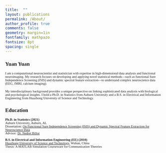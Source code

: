 ```yaml
---
title:  ""
layout: publications
permalink: /About/
author_profile: true
comments: false
geometry: margin=1in
fontfamily: mathpazo
fontsize: 8pt
spacing: single
---
```


<h2 style="font-family:Times New Roman; font-size:1.2em;">Yuan Yuan</h2>


<span style="font-family:Times New Roman; font-size:0.75em;"> I am a computational neuroscientist and statistician with expertise in high-dimensional data analysis and functional neuroimaging. My research focuses on developing and applying novel statistical methods—such as functional Sure Independence Screening (fSIS) and dynamic spectral feature extraction—to understand complex neuroscience data (EEG, fMRI, calcium imaging).</span>

<span style="font-family:Times New Roman; font-size:0.75em;"> My interdisciplinary background provides a unique perspective on linking sophisticated data analysis with biological and psychological insights. I hold a Ph.D. in Statistics from Auburn University and a B.S. in Electrical and Information Engineering from Huazhong University of Science and Technology. </span>


<h2 style="font-family:Times New Roman; font-size:1.2em;">Education</h2>

<div style="font-family:Times New Roman; font-size:0.75em;">
<strong>Ph.D. in Statistics (2021)</strong><br>
Auburn University, Auburn, AL<br>
Dissertation: <a href="https://etd.auburn.edu/handle/10415/8064">On Functional Sure Independence Screening (fSIS) and Dynamic Spectral Feature Extraction for Neuroscience Data</a><br>
Advisor: <a href="https://www.auburn.edu/cosam/climate_resilience/people/faculty/billor.htm">Dr. Nedret Billor</a>
</div>

<div style="font-family:Times New Roman; font-size:0.75em; margin-top: 1em;">
<strong>B.S. in Electrical and Information Engineering (EE) (2010)</strong><br>
<a href="https://english.hust.edu.cn/">Huazhong University of Science and Technology</a>, Wuhan, China<br>
Thesis: A MATLAB Simulation Courseware for Communication Theories
</div>





